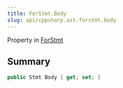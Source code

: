 ```yaml
---
title: ForStmt.Body
slug: api/cppsharp.ast.forstmt.body
---
```

Property in [ForStmt](/api/cppsharp/ast/forstmt)

## Summary



```csharp
public Stmt Body { get; set; }
```


